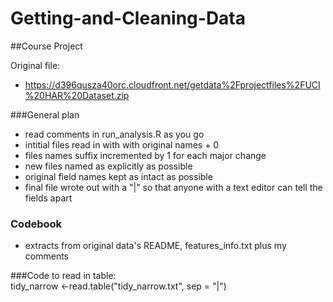 # Getting-and-Cleaning-Data
##Course Project

Original file:
- https://d396qusza40orc.cloudfront.net/getdata%2Fprojectfiles%2FUCI%20HAR%20Dataset.zip
 


###General plan
- read comments in  run_analysis.R as you go
- intitial files read in with with original names + 0
- files names suffix incremented by 1 for each major change
- new files named as explicitly as possible
- original field names kept as intact as possible 
- final file wrote out with a "|" so that anyone with a text editor can tell the fields apart

### Codebook
- extracts from original data's README, features_info.txt plus my comments

###Code to read in table:  
tidy_narrow <-read.table("tidy_narrow.txt", sep = "|")
